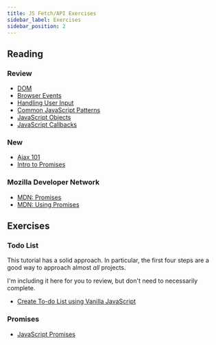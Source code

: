 ```yaml
---
title: JS Fetch/API Exercises
sidebar_label: Exercises
sidebar_position: 2
---
```


## Reading

### Review

- [DOM](/docs/lessons/handling-user-input/dom/)
- [Browser Events](/docs/lessons/handling-user-input/handling-browser-events/)
- [Handling User Input](/docs/lessons/handling-user-input/form-validation/)
- [Common JavaScript Patterns](/docs/lessons/solving-problems-using-code-js/common-patterns/)
- [JavaScript Objects](/docs/lessons/solving-problems-using-code-js/objects-loops/)
- [JavaScript Callbacks](/docs/lessons/solving-problems-using-code-js/callbacks/)

### New

- [Ajax 101](/docs/lessons/building-interactive-uis/ajax-101/)
- [Intro to Promises](/docs/lessons/building-interactive-uis/intro-to-promises/)

### Mozilla Developer Network

- [MDN: Promises](https://developer.mozilla.org/en-US/docs/Web/JavaScript/Reference/Global_Objects/Promise)
- [MDN: Using Promises](https://developer.mozilla.org/en-US/docs/Web/JavaScript/Guide/Using_promises)

## Exercises

### Todo List

This tutorial has a solid approach. In particular, the first four steps are a good way to approach almost _all_ projects.

I'm including it here for you to review, but don't need to necessarily complete.

- [Create To-do List using Vanilla JavaScript](https://dev.to/karandeveloper/creating-todo-list-using-vanilla-javascript-2l7l)

### Promises

- [JavaScript Promises](/docs/exercises/js-promises-practice/)
